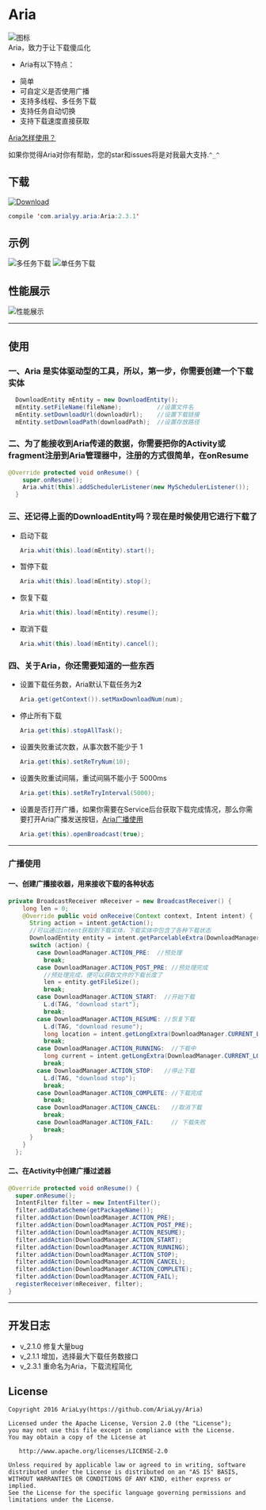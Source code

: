# Aria
![图标](https://github.com/AriaLyy/DownloadUtil/blob/v_2.0/app/src/main/res/mipmap-hdpi/ic_launcher.png)</br>
Aria，致力于让下载傻瓜化</br>
+ Aria有以下特点：
 - 简单
 - 可自定义是否使用广播
 - 支持多线程、多任务下载
 - 支持任务自动切换
 - 支持下载速度直接获取

[Aria怎样使用？](#使用)

如果你觉得Aria对你有帮助，您的star和issues将是对我最大支持.`^_^`

## 下载
[![Download](https://api.bintray.com/packages/arialyy/maven/Aria/images/download.svg)](https://bintray.com/arialyy/maven/Aria/_latestVersion)</br>
```java
compile 'com.arialyy.aria:Aria:2.3.1'
```



## 示例
![多任务下载](https://github.com/AriaLyy/DownloadUtil/blob/v_2.0/img/download_img.gif)
![单任务下载](https://github.com/AriaLyy/DownloadUtil/blob/master/img/11.gif "")

## 性能展示
![性能展示](https://github.com/AriaLyy/DownloadUtil/blob/v_2.0/img/performance.png)

***
## 使用
### 一、Aria 是实体驱动型的工具，所以，第一步，你需要创建一个下载实体
```java
  DownloadEntity mEntity = new DownloadEntity();
  mEntity.setFileName(fileName);          //设置文件名
  mEntity.setDownloadUrl(downloadUrl);    //设置下载链接
  mEntity.setDownloadPath(downloadPath);  //设置存放路径
```
### 二、为了能接收到Aria传递的数据，你需要把你的Activity或fragment注册到Aria管理器中，注册的方式很简单，在onResume
```java
@Override protected void onResume() {
    super.onResume();
    Aria.whit(this).addSchedulerListener(new MySchedulerListener());
  }
```
### 三、还记得上面的DownloadEntity吗？现在是时候使用它进行下载了
- 启动下载 
 
  ```java
  Aria.whit(this).load(mEntity).start();
  ```
- 暂停下载

  ```java
  Aria.whit(this).load(mEntity).stop();
  ```
- 恢复下载

  ```java
  Aria.whit(this).load(mEntity).resume();
  ```
- 取消下载

  ```java
  Aria.whit(this).load(mEntity).cancel();
  ```

### 四、关于Aria，你还需要知道的一些东西
- 设置下载任务数，Aria默认下载任务为**2**

  ```java
  Aria.get(getContext()).setMaxDownloadNum(num);
  ```
- 停止所有下载

  ```java
  Aria.get(this).stopAllTask();
  ```
- 设置失败重试次数，从事次数不能少于 1

  ```java
  Aria.get(this).setReTryNum(10);
  ```
- 设置失败重试间隔，重试间隔不能小于 5000ms

  ```java
  Aria.get(this).setReTryInterval(5000);
  ```
- 设置是否打开广播，如果你需要在Service后台获取下载完成情况，那么你需要打开Aria广播发送按钮，[Aria广播使用](#广播使用)

  ```java
  Aria.get(this).openBroadcast(true);
  ```

***
### 广播使用
#### 一、创建广播接收器，用来接收下载的各种状态
```java
private BroadcastReceiver mReceiver = new BroadcastReceiver() {
    long len = 0;
    @Override public void onReceive(Context context, Intent intent) {
      String action = intent.getAction();
      //可以通过intent获取到下载实体，下载实体中包含了各种下载状态
      DownloadEntity entity = intent.getParcelableExtra(DownloadManager.ENTITY);
      switch (action) {
        case DownloadManager.ACTION_PRE:  //预处理
          break;
        case DownloadManager.ACTION_POST_PRE: //预处理完成
          //预处理完成，便可以获取文件的下载长度了
          len = entity.getFileSize();
          break;
        case DownloadManager.ACTION_START:  //开始下载
          L.d(TAG, "download start");
          break;
        case DownloadManager.ACTION_RESUME: //恢复下载
          L.d(TAG, "download resume");
          long location = intent.getLongExtra(DownloadManager.CURRENT_LOCATION, 1);
          break;
        case DownloadManager.ACTION_RUNNING:  //下载中
          long current = intent.getLongExtra(DownloadManager.CURRENT_LOCATION, 0);
          break;
        case DownloadManager.ACTION_STOP:   //停止下载
          L.d(TAG, "download stop");
          break;
        case DownloadManager.ACTION_COMPLETE: //下载完成
          break;
        case DownloadManager.ACTION_CANCEL:   //取消下载
          break;
        case DownloadManager.ACTION_FAIL:     // 下载失败
          break;
      }
    }
  };
```

#### 二、在Activity中创建广播过滤器
```java
@Override protected void onResume() {
  super.onResume();
  IntentFilter filter = new IntentFilter();
  filter.addDataScheme(getPackageName());
  filter.addAction(DownloadManager.ACTION_PRE);
  filter.addAction(DownloadManager.ACTION_POST_PRE);
  filter.addAction(DownloadManager.ACTION_RESUME);
  filter.addAction(DownloadManager.ACTION_START);
  filter.addAction(DownloadManager.ACTION_RUNNING);
  filter.addAction(DownloadManager.ACTION_STOP);
  filter.addAction(DownloadManager.ACTION_CANCEL);
  filter.addAction(DownloadManager.ACTION_COMPLETE);
  filter.addAction(DownloadManager.ACTION_FAIL);
  registerReceiver(mReceiver, filter);
}
```
***
## 开发日志
 + v_2.1.0 修复大量bug
 + v_2.1.1 增加，选择最大下载任务数接口
 + v_2.3.1 重命名为Aria，下载流程简化

License
-------

    Copyright 2016 AriaLyy(https://github.com/AriaLyy/Aria)

    Licensed under the Apache License, Version 2.0 (the "License");
    you may not use this file except in compliance with the License.
    You may obtain a copy of the License at

       http://www.apache.org/licenses/LICENSE-2.0

    Unless required by applicable law or agreed to in writing, software
    distributed under the License is distributed on an "AS IS" BASIS,
    WITHOUT WARRANTIES OR CONDITIONS OF ANY KIND, either express or implied.
    See the License for the specific language governing permissions and
    limitations under the License.
